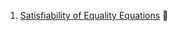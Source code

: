 1) [Satisfiability of Equality Equations](https://leetcode.com/problems/satisfiability-of-equality-equations/discuss/2624959/C%2B%2B-or-Union-Find-or-Related-Problems) 🌟
